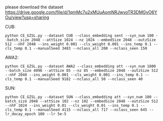 please download the dataset https://drive.google.com/file/d/1qmMc7u2xMUuAomNRJwvoTR3DMGyO6YOu/view?usp=sharing

CUB:
```
python CE_GZSL.py --dataset CUB --class_embedding sent --syn_num 100 --batch_size 2048 --attSize 1024 --nz 1024 --embedSize 2048 --outzSize 512 --nhF 2048 --ins_weight 0.001 --cls_weight 0.001 --ins_temp 0.1 --cls_temp 0.1 --manualSeed 3483 --nclass_all 200 --nclass_seen 150
```

AWA2:
```
python CE_GZSL.py --dataset AWA2 --class_embedding att --syn_num 1800 --batch_size 4096 --attSize 85 --nz 85 --embedSize 2048 --outzSize 512 --nhF 2048 --ins_weight 0.001 --cls_weight 0.001 --ins_temp 0.1 --cls_temp 0.1 --manualSeed 9182 --nclass_all 50 --nclass_seen 40
```

SUN:
```
python CE_GZSL.py --dataset SUN --class_embedding att --syn_num 100 --batch_size 2048 --attSize 102 --nz 102 --embedSize 2048 --outzSize 512 --nhF 1024 --ins_weight 0.01 --cls_weight 0.01 --ins_temp 0.1 --cls_temp 0.1 --manualSeed 4115 --nclass_all 717 --nclass_seen 645 --lr_decay_epoch 100 --lr 5e-5
```